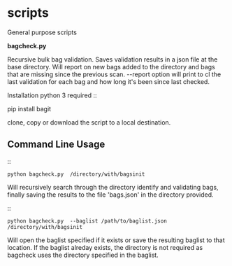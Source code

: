 # scripts
General purpose scripts

<b>bagcheck.py</b>

Recursive bulk bag validation. Saves validation results in a json file at the base directory. Will report on new bags added to the directory and bags that are missing since the previous scan. --report option will print to cl the last validation for each bag and how long it's been since last checked.

Installation
python 3 required
::

  pip install bagit

clone, copy or download the script to a local destination.

Command Line Usage
------------------

::

    python bagcheck.py  /directory/with/bagsinit

Will recursively search through the directory identify and validating bags, finally saving the results to the file 'bags.json' in the directory provided.

::

    python bagcheck.py  --baglist /path/to/baglist.json /directory/with/bagsinit

Will open the baglist specified if it exists or save the resulting baglist to that location. If the baglist alreday exists, the directory is not required as bagcheck uses the directory specified in the baglist. 
